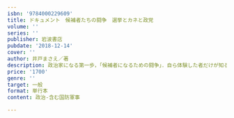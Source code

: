 ```yaml
---
isbn: '9784000229609'
title: ドキュメント　候補者たちの闘争　選挙とカネと政党
volume: ''
series: ''
publisher: 岩波書店
pubdate: '2018-12-14'
cover: ''
author: 井戸まさえ／著
description: 政治家になる第一歩，「候補者になるための闘争」．自ら体験した者だけが知る，代表制の根幹をなす選挙の実相とは．
price: '1700'
genre: ''
target: 一般
format: 単行本
content: 政治-含む国防軍事

---
```

